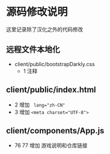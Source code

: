 # 源码修改说明

这里记录除了汉化之外的代码修改

## 远程文件本地化

- client/public/bootstrapDarkly.css
  - 1 注释

## client/public/index.html

- 2 增加 ` lang="zh-CN"`
- 3 增加 `<meta charset="UTF-8">`

## client/components/App.js

- 76 77 增加 游戏说明和仓库链接
